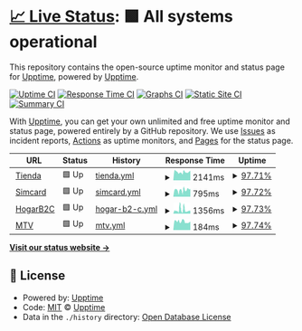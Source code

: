 # [📈 Live Status](https://demo.upptime.js.org): <!--live status--> **🟩 All systems operational**

This repository contains the open-source uptime monitor and status page for [Upptime](https://upptime.js.org), powered by [Upptime](https://github.com/upptime/upptime).

[![Uptime CI](https://github.com/galone/ecommerce/workflows/Uptime%20CI/badge.svg)](https://github.com/galone/ecommerce/actions?query=workflow%3A%22Uptime+CI%22)
[![Response Time CI](https://github.com/galone/ecommerce/workflows/Response%20Time%20CI/badge.svg)](https://github.com/galone/ecommerce/actions?query=workflow%3A%22Response+Time+CI%22)
[![Graphs CI](https://github.com/galone/ecommerce/workflows/Graphs%20CI/badge.svg)](https://github.com/galone/ecommerce/actions?query=workflow%3A%22Graphs+CI%22)
[![Static Site CI](https://github.com/galone/ecommerce/workflows/Static%20Site%20CI/badge.svg)](https://github.com/galone/ecommerce/actions?query=workflow%3A%22Static+Site+CI%22)
[![Summary CI](https://github.com/galone/ecommerce/workflows/Summary%20CI/badge.svg)](https://github.com/galone/ecommerce/actions?query=workflow%3A%22Summary+CI%22)

With [Upptime](https://upptime.js.org), you can get your own unlimited and free uptime monitor and status page, powered entirely by a GitHub repository. We use [Issues](https://github.com/upptime/upptime/issues) as incident reports, [Actions](https://github.com/galone/ecommerce/actions) as uptime monitors, and [Pages](https://demo.upptime.js.org) for the status page.

<!--start: status pages-->
<!-- This summary is generated by Upptime (https://github.com/upptime/upptime) -->
<!-- Do not edit this manually, your changes will be overwritten -->
<!-- prettier-ignore -->
| URL | Status | History | Response Time | Uptime |
| --- | ------ | ------- | ------------- | ------ |
| <img alt="" src="https://favicons.githubusercontent.com/tienda.movistar.com.ar" height="13"> [Tienda](https://tienda.movistar.com.ar) | 🟩 Up | [tienda.yml](https://github.com/galone/ecommerce/commits/HEAD/history/tienda.yml) | <details><summary><img alt="Response time graph" src="./graphs/tienda/response-time-week.png" height="20"> 2141ms</summary><br><a href="https://galone.github.io/ecommerce/history/tienda"><img alt="Response time 2278" src="https://img.shields.io/endpoint?url=https%3A%2F%2Fraw.githubusercontent.com%2Fgalone%2Fecommerce%2FHEAD%2Fapi%2Ftienda%2Fresponse-time.json"></a><br><a href="https://galone.github.io/ecommerce/history/tienda"><img alt="24-hour response time 2484" src="https://img.shields.io/endpoint?url=https%3A%2F%2Fraw.githubusercontent.com%2Fgalone%2Fecommerce%2FHEAD%2Fapi%2Ftienda%2Fresponse-time-day.json"></a><br><a href="https://galone.github.io/ecommerce/history/tienda"><img alt="7-day response time 2141" src="https://img.shields.io/endpoint?url=https%3A%2F%2Fraw.githubusercontent.com%2Fgalone%2Fecommerce%2FHEAD%2Fapi%2Ftienda%2Fresponse-time-week.json"></a><br><a href="https://galone.github.io/ecommerce/history/tienda"><img alt="30-day response time 2278" src="https://img.shields.io/endpoint?url=https%3A%2F%2Fraw.githubusercontent.com%2Fgalone%2Fecommerce%2FHEAD%2Fapi%2Ftienda%2Fresponse-time-month.json"></a><br><a href="https://galone.github.io/ecommerce/history/tienda"><img alt="1-year response time 2278" src="https://img.shields.io/endpoint?url=https%3A%2F%2Fraw.githubusercontent.com%2Fgalone%2Fecommerce%2FHEAD%2Fapi%2Ftienda%2Fresponse-time-year.json"></a></details> | <details><summary><a href="https://galone.github.io/ecommerce/history/tienda">97.71%</a></summary><a href="https://galone.github.io/ecommerce/history/tienda"><img alt="All-time uptime 94.50%" src="https://img.shields.io/endpoint?url=https%3A%2F%2Fraw.githubusercontent.com%2Fgalone%2Fecommerce%2FHEAD%2Fapi%2Ftienda%2Fuptime.json"></a><br><a href="https://galone.github.io/ecommerce/history/tienda"><img alt="24-hour uptime 100.00%" src="https://img.shields.io/endpoint?url=https%3A%2F%2Fraw.githubusercontent.com%2Fgalone%2Fecommerce%2FHEAD%2Fapi%2Ftienda%2Fuptime-day.json"></a><br><a href="https://galone.github.io/ecommerce/history/tienda"><img alt="7-day uptime 97.71%" src="https://img.shields.io/endpoint?url=https%3A%2F%2Fraw.githubusercontent.com%2Fgalone%2Fecommerce%2FHEAD%2Fapi%2Ftienda%2Fuptime-week.json"></a><br><a href="https://galone.github.io/ecommerce/history/tienda"><img alt="30-day uptime 94.50%" src="https://img.shields.io/endpoint?url=https%3A%2F%2Fraw.githubusercontent.com%2Fgalone%2Fecommerce%2FHEAD%2Fapi%2Ftienda%2Fuptime-month.json"></a><br><a href="https://galone.github.io/ecommerce/history/tienda"><img alt="1-year uptime 94.50%" src="https://img.shields.io/endpoint?url=https%3A%2F%2Fraw.githubusercontent.com%2Fgalone%2Fecommerce%2FHEAD%2Fapi%2Ftienda%2Fuptime-year.json"></a></details>
| <img alt="" src="https://favicons.githubusercontent.com/tienda.movistar.com.ar" height="13"> [Simcard](https://tienda.movistar.com.ar/simcard) | 🟩 Up | [simcard.yml](https://github.com/galone/ecommerce/commits/HEAD/history/simcard.yml) | <details><summary><img alt="Response time graph" src="./graphs/simcard/response-time-week.png" height="20"> 795ms</summary><br><a href="https://galone.github.io/ecommerce/history/simcard"><img alt="Response time 731" src="https://img.shields.io/endpoint?url=https%3A%2F%2Fraw.githubusercontent.com%2Fgalone%2Fecommerce%2FHEAD%2Fapi%2Fsimcard%2Fresponse-time.json"></a><br><a href="https://galone.github.io/ecommerce/history/simcard"><img alt="24-hour response time 936" src="https://img.shields.io/endpoint?url=https%3A%2F%2Fraw.githubusercontent.com%2Fgalone%2Fecommerce%2FHEAD%2Fapi%2Fsimcard%2Fresponse-time-day.json"></a><br><a href="https://galone.github.io/ecommerce/history/simcard"><img alt="7-day response time 795" src="https://img.shields.io/endpoint?url=https%3A%2F%2Fraw.githubusercontent.com%2Fgalone%2Fecommerce%2FHEAD%2Fapi%2Fsimcard%2Fresponse-time-week.json"></a><br><a href="https://galone.github.io/ecommerce/history/simcard"><img alt="30-day response time 731" src="https://img.shields.io/endpoint?url=https%3A%2F%2Fraw.githubusercontent.com%2Fgalone%2Fecommerce%2FHEAD%2Fapi%2Fsimcard%2Fresponse-time-month.json"></a><br><a href="https://galone.github.io/ecommerce/history/simcard"><img alt="1-year response time 731" src="https://img.shields.io/endpoint?url=https%3A%2F%2Fraw.githubusercontent.com%2Fgalone%2Fecommerce%2FHEAD%2Fapi%2Fsimcard%2Fresponse-time-year.json"></a></details> | <details><summary><a href="https://galone.github.io/ecommerce/history/simcard">97.72%</a></summary><a href="https://galone.github.io/ecommerce/history/simcard"><img alt="All-time uptime 94.52%" src="https://img.shields.io/endpoint?url=https%3A%2F%2Fraw.githubusercontent.com%2Fgalone%2Fecommerce%2FHEAD%2Fapi%2Fsimcard%2Fuptime.json"></a><br><a href="https://galone.github.io/ecommerce/history/simcard"><img alt="24-hour uptime 100.00%" src="https://img.shields.io/endpoint?url=https%3A%2F%2Fraw.githubusercontent.com%2Fgalone%2Fecommerce%2FHEAD%2Fapi%2Fsimcard%2Fuptime-day.json"></a><br><a href="https://galone.github.io/ecommerce/history/simcard"><img alt="7-day uptime 97.72%" src="https://img.shields.io/endpoint?url=https%3A%2F%2Fraw.githubusercontent.com%2Fgalone%2Fecommerce%2FHEAD%2Fapi%2Fsimcard%2Fuptime-week.json"></a><br><a href="https://galone.github.io/ecommerce/history/simcard"><img alt="30-day uptime 94.52%" src="https://img.shields.io/endpoint?url=https%3A%2F%2Fraw.githubusercontent.com%2Fgalone%2Fecommerce%2FHEAD%2Fapi%2Fsimcard%2Fuptime-month.json"></a><br><a href="https://galone.github.io/ecommerce/history/simcard"><img alt="1-year uptime 94.52%" src="https://img.shields.io/endpoint?url=https%3A%2F%2Fraw.githubusercontent.com%2Fgalone%2Fecommerce%2FHEAD%2Fapi%2Fsimcard%2Fuptime-year.json"></a></details>
| <img alt="" src="https://favicons.githubusercontent.com/tienda.movistar.com.ar" height="13"> [HogarB2C](https://tienda.movistar.com.ar/hogarinternet) | 🟩 Up | [hogar-b2-c.yml](https://github.com/galone/ecommerce/commits/HEAD/history/hogar-b2-c.yml) | <details><summary><img alt="Response time graph" src="./graphs/hogar-b2-c/response-time-week.png" height="20"> 1356ms</summary><br><a href="https://galone.github.io/ecommerce/history/hogar-b2-c"><img alt="Response time 1174" src="https://img.shields.io/endpoint?url=https%3A%2F%2Fraw.githubusercontent.com%2Fgalone%2Fecommerce%2FHEAD%2Fapi%2Fhogar-b2-c%2Fresponse-time.json"></a><br><a href="https://galone.github.io/ecommerce/history/hogar-b2-c"><img alt="24-hour response time 1084" src="https://img.shields.io/endpoint?url=https%3A%2F%2Fraw.githubusercontent.com%2Fgalone%2Fecommerce%2FHEAD%2Fapi%2Fhogar-b2-c%2Fresponse-time-day.json"></a><br><a href="https://galone.github.io/ecommerce/history/hogar-b2-c"><img alt="7-day response time 1356" src="https://img.shields.io/endpoint?url=https%3A%2F%2Fraw.githubusercontent.com%2Fgalone%2Fecommerce%2FHEAD%2Fapi%2Fhogar-b2-c%2Fresponse-time-week.json"></a><br><a href="https://galone.github.io/ecommerce/history/hogar-b2-c"><img alt="30-day response time 1174" src="https://img.shields.io/endpoint?url=https%3A%2F%2Fraw.githubusercontent.com%2Fgalone%2Fecommerce%2FHEAD%2Fapi%2Fhogar-b2-c%2Fresponse-time-month.json"></a><br><a href="https://galone.github.io/ecommerce/history/hogar-b2-c"><img alt="1-year response time 1174" src="https://img.shields.io/endpoint?url=https%3A%2F%2Fraw.githubusercontent.com%2Fgalone%2Fecommerce%2FHEAD%2Fapi%2Fhogar-b2-c%2Fresponse-time-year.json"></a></details> | <details><summary><a href="https://galone.github.io/ecommerce/history/hogar-b2-c">97.73%</a></summary><a href="https://galone.github.io/ecommerce/history/hogar-b2-c"><img alt="All-time uptime 94.53%" src="https://img.shields.io/endpoint?url=https%3A%2F%2Fraw.githubusercontent.com%2Fgalone%2Fecommerce%2FHEAD%2Fapi%2Fhogar-b2-c%2Fuptime.json"></a><br><a href="https://galone.github.io/ecommerce/history/hogar-b2-c"><img alt="24-hour uptime 100.00%" src="https://img.shields.io/endpoint?url=https%3A%2F%2Fraw.githubusercontent.com%2Fgalone%2Fecommerce%2FHEAD%2Fapi%2Fhogar-b2-c%2Fuptime-day.json"></a><br><a href="https://galone.github.io/ecommerce/history/hogar-b2-c"><img alt="7-day uptime 97.73%" src="https://img.shields.io/endpoint?url=https%3A%2F%2Fraw.githubusercontent.com%2Fgalone%2Fecommerce%2FHEAD%2Fapi%2Fhogar-b2-c%2Fuptime-week.json"></a><br><a href="https://galone.github.io/ecommerce/history/hogar-b2-c"><img alt="30-day uptime 94.53%" src="https://img.shields.io/endpoint?url=https%3A%2F%2Fraw.githubusercontent.com%2Fgalone%2Fecommerce%2FHEAD%2Fapi%2Fhogar-b2-c%2Fuptime-month.json"></a><br><a href="https://galone.github.io/ecommerce/history/hogar-b2-c"><img alt="1-year uptime 94.53%" src="https://img.shields.io/endpoint?url=https%3A%2F%2Fraw.githubusercontent.com%2Fgalone%2Fecommerce%2FHEAD%2Fapi%2Fhogar-b2-c%2Fuptime-year.json"></a></details>
| <img alt="" src="https://favicons.githubusercontent.com/tienda.movistar.com.ar" height="13"> [MTV](https://tienda.movistar.com.ar/movistartv) | 🟩 Up | [mtv.yml](https://github.com/galone/ecommerce/commits/HEAD/history/mtv.yml) | <details><summary><img alt="Response time graph" src="./graphs/mtv/response-time-week.png" height="20"> 184ms</summary><br><a href="https://galone.github.io/ecommerce/history/mtv"><img alt="Response time 208" src="https://img.shields.io/endpoint?url=https%3A%2F%2Fraw.githubusercontent.com%2Fgalone%2Fecommerce%2FHEAD%2Fapi%2Fmtv%2Fresponse-time.json"></a><br><a href="https://galone.github.io/ecommerce/history/mtv"><img alt="24-hour response time 186" src="https://img.shields.io/endpoint?url=https%3A%2F%2Fraw.githubusercontent.com%2Fgalone%2Fecommerce%2FHEAD%2Fapi%2Fmtv%2Fresponse-time-day.json"></a><br><a href="https://galone.github.io/ecommerce/history/mtv"><img alt="7-day response time 184" src="https://img.shields.io/endpoint?url=https%3A%2F%2Fraw.githubusercontent.com%2Fgalone%2Fecommerce%2FHEAD%2Fapi%2Fmtv%2Fresponse-time-week.json"></a><br><a href="https://galone.github.io/ecommerce/history/mtv"><img alt="30-day response time 208" src="https://img.shields.io/endpoint?url=https%3A%2F%2Fraw.githubusercontent.com%2Fgalone%2Fecommerce%2FHEAD%2Fapi%2Fmtv%2Fresponse-time-month.json"></a><br><a href="https://galone.github.io/ecommerce/history/mtv"><img alt="1-year response time 208" src="https://img.shields.io/endpoint?url=https%3A%2F%2Fraw.githubusercontent.com%2Fgalone%2Fecommerce%2FHEAD%2Fapi%2Fmtv%2Fresponse-time-year.json"></a></details> | <details><summary><a href="https://galone.github.io/ecommerce/history/mtv">97.74%</a></summary><a href="https://galone.github.io/ecommerce/history/mtv"><img alt="All-time uptime 94.54%" src="https://img.shields.io/endpoint?url=https%3A%2F%2Fraw.githubusercontent.com%2Fgalone%2Fecommerce%2FHEAD%2Fapi%2Fmtv%2Fuptime.json"></a><br><a href="https://galone.github.io/ecommerce/history/mtv"><img alt="24-hour uptime 100.00%" src="https://img.shields.io/endpoint?url=https%3A%2F%2Fraw.githubusercontent.com%2Fgalone%2Fecommerce%2FHEAD%2Fapi%2Fmtv%2Fuptime-day.json"></a><br><a href="https://galone.github.io/ecommerce/history/mtv"><img alt="7-day uptime 97.74%" src="https://img.shields.io/endpoint?url=https%3A%2F%2Fraw.githubusercontent.com%2Fgalone%2Fecommerce%2FHEAD%2Fapi%2Fmtv%2Fuptime-week.json"></a><br><a href="https://galone.github.io/ecommerce/history/mtv"><img alt="30-day uptime 94.54%" src="https://img.shields.io/endpoint?url=https%3A%2F%2Fraw.githubusercontent.com%2Fgalone%2Fecommerce%2FHEAD%2Fapi%2Fmtv%2Fuptime-month.json"></a><br><a href="https://galone.github.io/ecommerce/history/mtv"><img alt="1-year uptime 94.54%" src="https://img.shields.io/endpoint?url=https%3A%2F%2Fraw.githubusercontent.com%2Fgalone%2Fecommerce%2FHEAD%2Fapi%2Fmtv%2Fuptime-year.json"></a></details>

<!--end: status pages-->

[**Visit our status website →**](https://demo.upptime.js.org)

## 📄 License

- Powered by: [Upptime](https://github.com/upptime/upptime)
- Code: [MIT](./LICENSE) © [Upptime](https://upptime.js.org)
- Data in the `./history` directory: [Open Database License](https://opendatacommons.org/licenses/odbl/1-0/)
